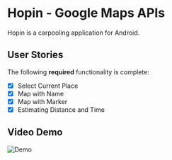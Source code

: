# Hopin - Google Maps APIs

Hopin is a carpooling application for Android.

## User Stories

The following **required** functionality is complete:
* [X] Select Current Place
* [X] Map with Name
* [X] Map with Marker
* [X] Estimating Distance and Time

## Video Demo 
<img src='https://i.imgur.com/5FfZrp0.gif' title='Demo' width='' alt='Demo' />
